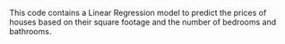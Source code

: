 This code contains a Linear Regression model to predict the prices of houses based on their square footage and the number of bedrooms and bathrooms.
